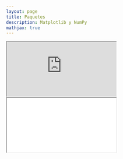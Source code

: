```yaml
---
layout: page
title: Paquetes
description: Matplotlib y NumPy
mathjax: true
---
```

<iframe src="https://docs.google.com/spreadsheets/d/1A_XrkENvj4quWMQAdoWS98Ty5l4VEb9N84gMrmAoGzc/pubchart?oid=1700708126&amp;format=interactive" width=”650″ height=”400″></iframe>

<iframe src=”https://docs.google.com/spreadsheets/d/1cSxj4uTej4BfUwkZid0CO_NmpcRuu5VnG08L8CZ90-w/pubchart?oid=901695064&format=interactive”></iframe>
